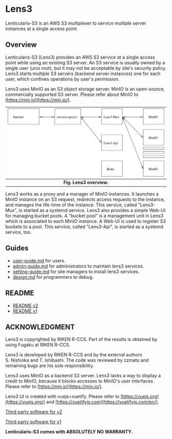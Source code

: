 # Lens3

Lenticularis-S3 is an AWS S3 multiplexer to service multiple server
instances at a single access point.

## Overview

Lenticularis-S3 (Lens3) provides an AWS S3 service at a single access
point while using an existing S3 server.  An S3 service is usually
owned by a single user (unix root), but it may not be acceptable by
site's security policy.  Lens3 starts multiple S3 servers (backend
server instances) one for each user, which confines operations by
user's permission.

Lens3 uses MinIO as an S3 object storage server.  MinIO is an
open-source, commercially supported S3 server.  Please refer about
MinIO to [https://min.io](https://min.io/).

| ![lens3-overview](./v2/doc/lens3-overview.svg) |
|:--:|
| **Fig. Lens3 overview.** |

Lens3 works as a proxy and a manager of MinIO instances.  It launches
a MinIO instance on an S3 request, redirects access requests to the
instance, and manages the life-time of the instance.  This service,
called "Lens3-Mux", is started as a systemd service.  Lens3 also
provides a simple Web-UI for managing bucket pools.  A "bucket pool"
is a management unit in Lens3 which is associated to each MinIO
instance.  A Web-UI is used to register S3 buckets to a pool.  This
service, called "Lens3-Api", is started as a systemd service, too.

## Guides

- [user-guide.md](./v2/doc/user-guide.md) for users.
- [admin-guide.md](./v2/doc/admin-guide.md) for administrators to
  maintain lens3 services.
- [setting-guide.md](./v2/doc/setting-guide.md) for site managers to
  install lens3 services.
- [design.md](./v2/doc/design.md) for programmers to debug.

## README

- [README v2](./v2/README.md)
- [README v1](./v1/README.md)

## ACKNOWLEDGMENT

Lens3 is copyrighted by RIKEN R-CCS.  Part of the results is
obtained by using Fugaku at RIKEN R-CCS.

Lens3 is developed by RIKEN R-CCS and by the external authors
S. Nishioka and T. Ishibashi.  The code was reviewed by zzmatu and
remaining bugs are his sole responsibility.

Lens3 uses MinIO as a backend S3 server.  Lens3 lacks a way to display
a credit to MinIO, because it blocks accesses to MinIO's user
interfaces.  Please refer to [https://min.io](https://min.io/).

Lens3 UI is created with vuejs+vuetify.  Please refer to
[https://vuejs.org](https://vuejs.org/) and
[https://vuetifyjs.com](https://vuetifyjs.com/en/).

[Third party software for v2](./v2/THIRDPARTY.md)

[Third party software for v1](./v1/THIRDPARTY.md)

__Lenticularis-S3 comes with ABSOLUTELY NO WARRANTY.__
